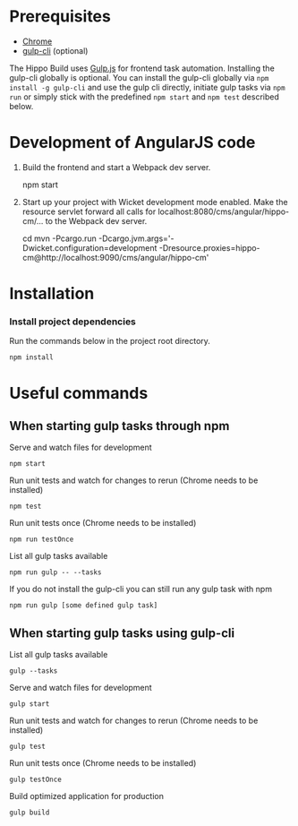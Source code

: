 # Prerequisites
* [Chrome](http://google.chrome.com)
* [gulp-cli](https://github.com/gulpjs/gulp-cli) (optional)

The Hippo Build uses [Gulp.js](https://gulpjs.com) for frontend task automation.
Installing the gulp-cli globally is optional. You can install the gulp-cli
globally via `npm install -g gulp-cli` and use the gulp cli directly, initiate
gulp tasks via `npm run` or simply stick with the predefined `npm start` and
`npm test` described below.

# Development of AngularJS code

1. Build the frontend and start a Webpack dev server.

    npm start

2. Start up your project with Wicket development mode enabled. Make the resource servlet forward all calls for 
   localhost:8080/cms/angular/hippo-cm/... to the Webpack dev server.

    cd <your project>
    mvn -Pcargo.run -Dcargo.jvm.args='-Dwicket.configuration=development -Dresource.proxies=hippo-cm@http://localhost:9090/cms/angular/hippo-cm'

# Installation
### Install project dependencies
Run the commands below in the project root directory.

    npm install

# Useful commands
## When starting gulp tasks through npm
Serve and watch files for development

    npm start

Run unit tests and watch for changes to rerun (Chrome needs to be installed)

    npm test

Run unit tests once (Chrome needs to be installed)

    npm run testOnce

List all gulp tasks available

    npm run gulp -- --tasks

If you do not install the gulp-cli you can still run any gulp task with npm

    npm run gulp [some defined gulp task]

## When starting gulp tasks using gulp-cli
List all gulp tasks available

    gulp --tasks

Serve and watch files for development

    gulp start

Run unit tests and watch for changes to rerun (Chrome needs to be installed)

    gulp test

Run unit tests once (Chrome needs to be installed)

    gulp testOnce

Build optimized application for production

    gulp build

